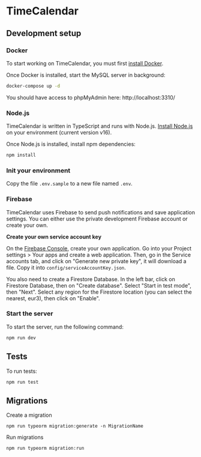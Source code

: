 # TimeCalendar

## Development setup

### Docker

To start working on TimeCalendar, you must first [install Docker](https://docs.docker.com/get-docker/).

Once Docker is installed, start the MySQL server in background:

```bash
docker-compose up -d
```

You should have access to phpMyAdmin here: http://localhost:3310/

### Node.js

TimeCalendar is written in TypeScript and runs with Node.js. [Install Node.js](https://nodejs.org/en/) on your environment (current version v16).

Once Node.js is installed, install npm dependencies:

```bash
npm install
```

### Init your environment

Copy the file `.env.sample` to a new file named `.env`.

### Firebase

TimeCalendar uses Firebase to send push notifications and save application settings. You can either use the private development Firebase account or create your own.

**Create your own service account key**

On the [Firebase Console](https://console.firebase.google.com/), create your own application. Go into your Project settings > Your apps and create a web application. Then, go in the Service accounts tab, and click on "Generate new private key", it will download a file. Copy it into `config/serviceAccountKey.json`.

You also need to create a Firestore Database. In the left bar, click on Firestore Database, then on "Create database". Select "Start in test mode", then "Next". Select any region for the Firestore location (you can select the nearest, eur3), then click on "Enable".

### Start the server

To start the server, run the following command:

```bash
npm run dev
```

## Tests

To run tests:

```bash
npm run test
```

## Migrations

Create a migration

```
npm run typeorm migration:generate -n MigrationName
```

Run migrations


```
npm run typeorm migration:run
```
